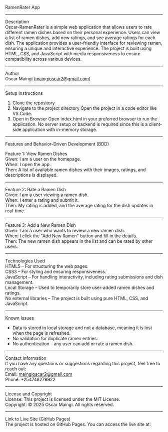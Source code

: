 RamenRater App

---

Description  
Oscar-RamenRater is a simple web application that allows users to rate different ramen dishes based on their personal experience. Users can view a list of ramen dishes, add new ratings, and see average ratings for each dish. The application provides a user-friendly interface for reviewing ramen, ensuring a unique and interactive experience. The project is built using HTML, CSS, and JavaScript with media responsiveness to ensure compatibility across various devices.

---

Author  
Oscar Maingi (maingioscar2@gmail.com)

---

Setup Instructions

1. Clone the repository
2. Navigate to the project directory
   Open the project in a code editor like VS Code.
3. Open in Browser
   Open index.html in your preferred browser to run the application. No server setup or backend is required since this is a client-side application with in-memory storage.

---

Features and Behavior-Driven Development (BDD)

Feature 1: View Ramen Dishes  
Given: I am a user on the homepage.  
When: I open the app.  
Then: A list of available ramen dishes with their images, ratings, and descriptions is displayed.

---

Feature 2: Rate a Ramen Dish  
Given: I am a user viewing a ramen dish.  
When: I enter a rating and submit it.  
Then: My rating is added, and the average rating for the dish updates in real-time.

---

Feature 3: Add a New Ramen Dish  
Given: I am a user who wants to review a new ramen dish.  
When: I click the "Add New Ramen" button and fill in the details.  
Then: The new ramen dish appears in the list and can be rated by other users.

---

Technologies Used  
HTML5 – For structuring the web pages.  
CSS3 – For styling and ensuring responsiveness.  
JavaScript – For handling interactivity, including rating submissions and dish management.  
Local Storage – Used to temporarily store user-added ramen dishes and ratings.  
No external libraries – The project is built using pure HTML, CSS, and JavaScript.

---

Known Issues

- Data is stored in local storage and not a database, meaning it is lost when the page is refreshed.
- No validation for duplicate ramen entries.
- No authentication – any user can add or rate a ramen dish.

---

Contact Information  
If you have any questions or suggestions regarding this project, feel free to reach out:  
Email: maingioscar2@gmail.com  
Phone: +254748279922

---

License and Copyright  
License: This project is licensed under the MIT License.  
Copyright: © 2025 Oscar Maingi. All rights reserved.

---

Link to Live Site (GitHub Pages)  
The project is hosted on GitHub Pages. You can access the live site at:
